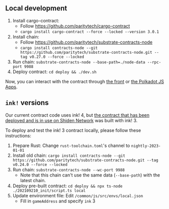 ## Local development

1. Install cargo-contract:
    - Follow https://github.com/paritytech/cargo-contract
    - `cargo install cargo-contract --force --locked --version 3.0.1`
2. Install chain:
    - Follow https://github.com/paritytech/substrate-contracts-node
    - `cargo install contracts-node --git https://github.com/paritytech/substrate-contracts-node.git --tag v0.27.0 --force --locked`
3. Run chain: `substrate-contracts-node --base-path=./node-data --rpc-port 9988`
4. Deploy contract: `cd deploy && ./dev.sh`

Now, you can interact with the contract through [the front](../front/README.md) or [the Polkadot JS Apps](https://polkadot.js.org/apps/?rpc=ws%3A%2F%2F127.0.0.1%3A9988#/explorer).

## `ink!` versions

Our current contract code uses ink! 4, but [the contract that has been deployed and is in use on Shiden Network](https://shiden.subscan.io/account/ZzTNHqvMncxcBJs9P2wQrTWoqGVTNumRtBBLZTekKnsWnS6) was built with ink! 3.

To deploy and test the ink! 3 contract locally, please follow these instructions:

1. Prepare Rust: Change `rust-toolchain.toml`'s channel to `nightly-2023-01-01`
2. Install old chain: `cargo install contracts-node --git https://github.com/paritytech/substrate-contracts-node.git --tag v0.24.0 --force --locked`
3. Run chain: `substrate-contracts-node --wc-port 9988`
    - Note that this chain can't use the same data (`--base-path`) with the latest chain.
4. Deploy pre-built contract: `cd deploy && npx ts-node ./202109210_init/script.ts local`
5. Update environment file: Edit `/common/js/src/envs/local.json`
    - Fill in `gameAddress` and specify `ink` 3
